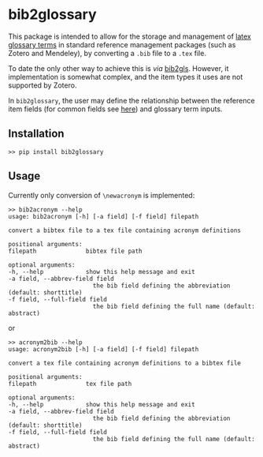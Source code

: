 # bib2glossary

This package is intended to allow for the storage and management of [latex glossary terms](https://en.wikibooks.org/wiki/LaTeX/Glossary) in standard reference management packages (such as Zotero and Mendeley), by converting a `.bib`
file to a `.tex` file.

To date the only other way to achieve this is *via* [bib2gls](https://tex.stackexchange.com/questions/342544/is-there-a-program-for-managing-glossary-tags). However, it implementation is somewhat complex, and the item types it uses are not supported by Zotero.

In `bib2glossary`, the user may define the relationship between the reference item fields (for common fields see [here](https://www.zotero.org/support/kb/item_types_and_fields)) and glossary term inputs.

## Installation

    >> pip install bib2glossary

## Usage

Currently only conversion of `\newacronym` is implemented:

    >> bib2acronym --help
    usage: bib2acronym [-h] [-a field] [-f field] filepath

    convert a bibtex file to a tex file containing acronym definitions

    positional arguments:
    filepath              bibtex file path

    optional arguments:
    -h, --help            show this help message and exit
    -a field, --abbrev-field field
                            the bib field defining the abbreviation (default: shorttitle)
    -f field, --full-field field
                            the bib field defining the full name (default: abstract)

or

    >> acronym2bib --help
    usage: acronym2bib [-h] [-a field] [-f field] filepath

    convert a tex file containing acronym definitions to a bibtex file

    positional arguments:
    filepath              tex file path

    optional arguments:
    -h, --help            show this help message and exit
    -a field, --abbrev-field field
                            the bib field defining the abbreviation (default: shorttitle)
    -f field, --full-field field
                            the bib field defining the full name (default: abstract)

